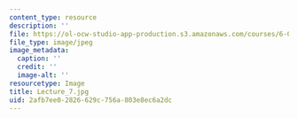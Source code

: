 ```yaml
---
content_type: resource
description: ''
file: https://ol-ocw-studio-app-production.s3.amazonaws.com/courses/6-041sc-probabilistic-systems-analysis-and-applied-probability-fall-2013/2afb7ee02826629c756a803e8ec6a2dc_Lecture_7.jpg
file_type: image/jpeg
image_metadata:
  caption: ''
  credit: ''
  image-alt: ''
resourcetype: Image
title: Lecture_7.jpg
uid: 2afb7ee0-2826-629c-756a-803e8ec6a2dc
---
```

